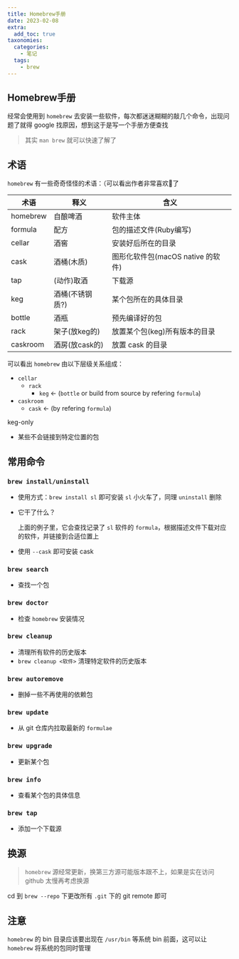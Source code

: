 ```yaml
---
title: Homebrew手册
date: 2023-02-08
extra:
  add_toc: true
taxonomies:
  categories:
    - 笔记
  tags:
    - brew
---
```


## Homebrew手册

经常会使用到 `homebrew` 去安装一些软件，每次都迷迷糊糊的敲几个命令，出现问题了就得 google 找原因，想到这于是写一个手册方便查找

> 其实 `man brew` 就可以快速了解了

## 术语

`homebrew` 有一些奇奇怪怪的术语：（可以看出作者非常喜欢<span class="emoji">🍺</span>了

| 术语     | 释义            | 含义                              |
| -------- | --------------- | --------------------------------- |
| homebrew | 自酿啤酒        | 软件主体                          |
| formula  | 配方            | 包的描述文件(Ruby编写)            |
| cellar   | 酒窖            | 安装好后所在的目录                |
| cask     | 酒桶(木质)      | 图形化软件包(macOS native 的软件) |
| tap      | (动作)取酒      | 下载源                            |
| keg      | 酒桶(不锈钢质?) | 某个包所在的具体目录              |
| bottle   | 酒瓶            | 预先编译好的包                    |
| rack     | 架子(放keg的)   | 放置某个包(keg)所有版本的目录     |
| caskroom | 酒房(放cask的)  | 放置 cask 的目录                  |

可以看出 `homebrew` 由以下层级关系组成：

- `cellar`
  - `rack`
    - `keg` <- (`bottle` or build from source by refering `formula`)
- `caskroom`
  - `cask` <- (by refering `formula`)

keg-only

- 某些不会链接到特定位置的包

## 常用命令

### `brew install/uninstall`

- 使用方式：`brew install sl` 即可安装 `sl` 小火车了，同理 `uninstall` 删除

- 它干了什么？

  上面的例子里，它会查找记录了 `sl` 软件的 `formula`，根据描述文件下载对应的软件，并链接到合适位置上

- 使用 `--cask` 即可安装 cask

### `brew search`

- 查找一个包

### `brew doctor`

- 检查 `homebrew` 安装情况

### `brew cleanup`

- 清理所有软件的历史版本
- `brew cleanup <软件>` 清理特定软件的历史版本

### `brew autoremove`

- 删掉一些不再使用的依赖包

### `brew update`

- 从 git 仓库内拉取最新的 `formulae`

### `brew upgrade`

- 更新某个包

### `brew info`

- 查看某个包的具体信息

### `brew tap`

- 添加一个下载源

## 换源

>  `homebrew` 源经常更新，换第三方源可能版本跟不上，如果是实在访问 github 太慢再考虑换源

cd 到 `brew --repo` 下更改所有 `.git` 下的 git remote 即可

## 注意

`homebrew` 的 bin 目录应该要出现在 `/usr/bin` 等系统 bin 前面，这可以让 `homebrew` 将系统的包同时管理